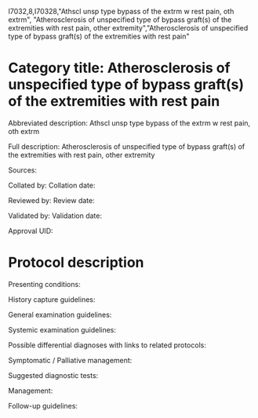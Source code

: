 I7032,8,I70328,"Athscl unsp type bypass of the extrm w rest pain, oth extrm", "Atherosclerosis of unspecified type of bypass graft(s) of the extremities with rest pain, other extremity","Atherosclerosis of unspecified type of bypass graft(s) of the extremities with rest pain"
# Category title: Atherosclerosis of unspecified type of bypass graft(s) of the extremities with rest pain

Abbreviated description: Athscl unsp type bypass of the extrm w rest pain, oth extrm

Full description: Atherosclerosis of unspecified type of bypass graft(s) of the extremities with rest pain, other extremity

Sources:

Collated by:
Collation date:

Reviewed by:
Review date:

Validated by:
Validation date:

Approval UID:

# Protocol description

Presenting conditions:

History capture guidelines:

General examination guidelines:

Systemic examination guidelines:

Possible differential diagnoses with links to related protocols:

Symptomatic / Palliative management:

Suggested diagnostic tests:

Management:

Follow-up guidelines:
